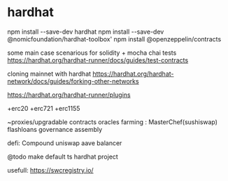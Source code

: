 # hardhat

npm install --save-dev hardhat
npm install --save-dev @nomicfoundation/hardhat-toolbox'
npm install @openzeppelin/contracts


some main case scenarious for solidity + mocha chai tests
https://hardhat.org/hardhat-runner/docs/guides/test-contracts

cloning mainnet with hardhat
https://hardhat.org/hardhat-network/docs/guides/forking-other-networks

https://hardhat.org/hardhat-runner/plugins


+erc20
+erc721
+erc1155

~proxies/upgradable contracts
oracles
farming : MasterChef(sushiswap)
flashloans
governance
assembly


defi:
    Compound
    uniswap
    aave
    balancer


@todo make default ts hardhat project

usefull:
https://swcregistry.io/